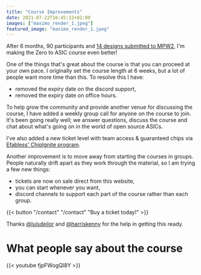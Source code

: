 ```yaml
---
title: "Course Improvements"
date: 2021-07-22T16:45:12+02:00
images: ["maximo_render_1.jpeg"]
featured_image: "maximo_render_1.jpeg"
---
```


After 6 months, 90 participants and [14 designs submitted to MPW2](/post/mpw2-submitted), I'm making the Zero to ASIC course even better!

One of the things that's great about the course is that you can proceed at your own pace. I originally set the course length at 6 weeks, but a lot of people want more time than this. To resolve this I have:

* removed the expiry date on the discord support,
* removed the expiry date on office hours.

To help grow the community and provide another venue for discussing the course, I have added a weekly group call for anyone on the course to join. It's been going really well; we answer questions, discuss the course and chat about what's going on in the world of open source ASICs.

I've also added a new ticket level with team access & guaranteed chips via [Efabless' ChipIgnite program](https://efabless.com/chipignite).

Another improvement is to move away from starting the courses in groups. People naturally drift apart as they work through the material, so I am trying a few new things:

* tickets are now on sale direct from this website,
* you can start whenever you want,
* discord channels to support each part of the course rather than each group.

{{< button "/contact" "/contact" "Buy a ticket today!" >}}

Thanks [@luisdeilor](https://twitter.com/luisdeilor) and  [@harriskenny](https://twitter.com/harriskenny) for the help in getting this ready. 

# What people say about the course

{{< youtube fjpFWogQl8Y >}}
